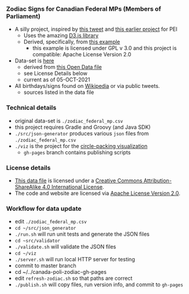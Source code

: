 ### Zodiac Signs for Canadian Federal MPs (Members of Parliament)

- A silly project, inspired by [this tweet](https://twitter.com/perry_chel/status/1437800478897758212) and [this earlier project](https://codetojoy.github.io/PrinceEdwardIsland/web/pei-poli-zodiac/index.html) for PEI
  - Uses the amazing [D3.js library](https://d3js.org)
  - Derived, specifically, from [this example](https://gist.github.com/mbostock/4063530)
    - this example is licensed under GPL v 3.0 and this project is compatible: Apache License Version 2.0
- Data-set is [here](./zodiac_federal_mp.csv)
  - derived from [this Open Data file](https://www.ourcommons.ca/en/open-data#CurrentMembers)
  - see License Details below
  - current as of 05-OCT-2021
- All birthdays/signs found on [Wikipedia](https://wikipedia.org) or via public tweets.
  - sources listed in the data file

### Technical details

- original data-set is `./zodiac_federal_mp.csv`
- this project requires Gradle and Groovy (and Java SDK)
- `./src/json-generator` produces various `json` files from `./zodiac_federal_mp.csv`
- `./viz` is the project for the [circle-packing visualization](https://codetojoy.github.io/canada-poli-zodiac/federal-mp/index.html)
  - `gh-pages` branch contains publishing scripts

### License details

- [This data file](./zodiac_federal_mp.csv) is licensed under a [Creative Commons Attribution-ShareAlike 4.0 International License](http://creativecommons.org/licenses/by-sa/4.0/).
- The code and website are licensed via [Apache License Version 2.0](./LICENSE).

### Workflow for data update

- edit `./zodiac_federal_mp.csv`
- `cd ~/src/json_generator`
- `./run.sh` will run unit tests and generate the JSON files
- `cd ~src/validator`
- `./validate.sh` will validate the JSON files
- `cd ~/viz`
- `./server.sh` will run local HTTP server for testing
- commit to master branch
- cd ~/../canada-poli-zodiac-gh-pages
- edit `refresh-zodiac.sh` so that paths are correct
- `./publish.sh` will copy files, run version info, and commit to `gh-pages`
